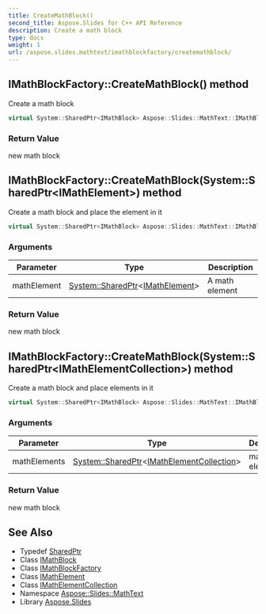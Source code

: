 ```yaml
---
title: CreateMathBlock()
second_title: Aspose.Slides for C++ API Reference
description: Create a math block
type: docs
weight: 1
url: /aspose.slides.mathtext/imathblockfactory/createmathblock/
---
```

## IMathBlockFactory::CreateMathBlock() method


Create a math block

```cpp
virtual System::SharedPtr<IMathBlock> Aspose::Slides::MathText::IMathBlockFactory::CreateMathBlock()=0
```


### Return Value

new math block

## IMathBlockFactory::CreateMathBlock(System::SharedPtr\<IMathElement\>) method


Create a math block and place the element in it

```cpp
virtual System::SharedPtr<IMathBlock> Aspose::Slides::MathText::IMathBlockFactory::CreateMathBlock(System::SharedPtr<IMathElement> mathElement)=0
```


### Arguments

| Parameter | Type | Description |
| --- | --- | --- |
| mathElement | [System::SharedPtr](../../../system/sharedptr/)\<[IMathElement](../../imathelement/)\> | A math element |

### Return Value

new math block

## IMathBlockFactory::CreateMathBlock(System::SharedPtr\<IMathElementCollection\>) method


Create a math block and place elements in it

```cpp
virtual System::SharedPtr<IMathBlock> Aspose::Slides::MathText::IMathBlockFactory::CreateMathBlock(System::SharedPtr<IMathElementCollection> mathElements)=0
```


### Arguments

| Parameter | Type | Description |
| --- | --- | --- |
| mathElements | [System::SharedPtr](../../../system/sharedptr/)\<[IMathElementCollection](../../imathelementcollection/)\> | math elements |

### Return Value

new math block

## See Also

* Typedef [SharedPtr](../../../system/sharedptr/)
* Class [IMathBlock](../../imathblock/)
* Class [IMathBlockFactory](../)
* Class [IMathElement](../../imathelement/)
* Class [IMathElementCollection](../../imathelementcollection/)
* Namespace [Aspose::Slides::MathText](../../)
* Library [Aspose.Slides](../../../)